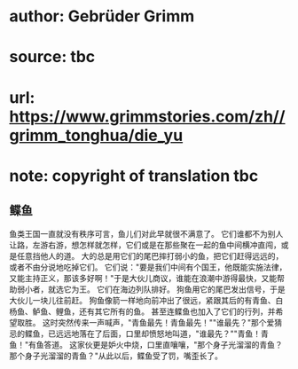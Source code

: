 # author: Gebrüder Grimm
# source: tbc
# url: https://www.grimmstories.com/zh//grimm_tonghua/die_yu
# note: copyright of translation tbc

## 鲽鱼 

鱼类王国一直就没有秩序可言，鱼儿们对此早就很不满意了。
它们谁都不为别人让路，左游右游，想怎样就怎样，它们或是在那些聚在一起的鱼中间横冲直闯，或是任意挡他人的道。
大的总是用它们的尾巴摔打弱小的鱼，把它们赶得远远的，或者不由分说地吃掉它们。
它们说："要是我们中间有个国王，他既能实施法律，又能主持正义，那该多好啊！"于是大伙儿商议，谁能在浪潮中游得最快，又能帮助弱小者，就选它为王。
它们在海边列队排好。 狗鱼用它的尾巴发出信号，于是大伙儿一块儿往前赶。
狗鱼像箭一样地向前冲出了很远，紧跟其后的有青鱼、白杨鱼、鲈鱼、鲤鱼，还有其它所有的鱼。
甚至连鲽鱼也加入了它们的行列，并希望取胜。
这时突然传来一声喊声，"青鱼最先！青鱼最先！""谁最先？"那个爱猜忌的鲽鱼，已远远地落在了后面，口里却愤怒地叫道，"谁最先？""青鱼！青鱼！"有鱼答道。
这家伙更是妒火中烧，口里直嚷嚷，"那个身子光溜溜的青鱼？那个身子光溜溜的青鱼？"从此以后，鲽鱼受了罚，嘴歪长了。
